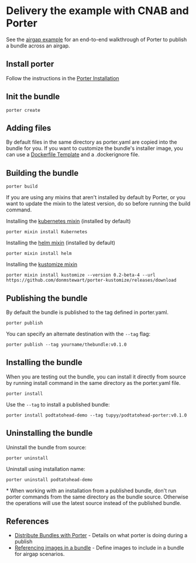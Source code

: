 # Delivery the example with CNAB and Porter

See the [airgap example](/delivery/CNABwithPorter/README.md) for an end-to-end
walkthrough of Porter to publish a bundle across an airgap.

## Install porter

Follow the instructions in the [Porter Installation](https://porter.sh/install/)

## Init the bundle

```
porter create
```

## Adding files

By default files in the same directory as porter.yaml are copied into the bundle
for you. If you want to customize the bundle's installer image, you can use a
[Dockerfile Template](https://porter.sh/custom-dockerfile/) and a .dockerignore
file.

## Building the bundle

```
porter build
```

If you are using any mixins that aren't installed by default by Porter, or you want to update the mixin to the latest version, do so before running the build command.

Installing the [kubernetes mixin](https://porter.sh/mixins/kubernetes) (installed by default)

```
porter mixin install Kubernetes
```

Installing the [helm mixin](https://porter.sh/mixins/helm) (installed by default)

```
porter mixin install helm
```

Installing the [kustomize mixin](https://github.com/donmstewart/porter-kustomize)
```
porter mixin install kustomize --version 0.2-beta-4 --url https://github.com/donmstewart/porter-kustomize/releases/download
```


## Publishing the bundle

By default the bundle is published to the tag defined in porter.yaml.

```
porter publish
```

You can specify an alternate destination with the `--tag` flag:

```
porter publish --tag yourname/thebundle:v0.1.0
```

## Installing the bundle

When you are testing out the bundle, you can install it directly from source by 
running install command in the same directory as the porter.yaml file.

```
porter install
```

Use the `--tag` to install a published bundle:

```
porter install podtatohead-demo --tag tupyy/podtatohead-porter:v0.1.0
```

## Uninstalling the bundle

Uninstall the bundle from source:

```
porter uninstall
```

Uninstall using installation name:

```
porter uninstall podtatohead-demo
```

\* When working with an installation from a published bundle, don't run porter commands
from the same directory as the bundle source. Otherwise the operations will use the latest
source instead of the published bundle.

## References

* [Distribute Bundles with Porter](https://porter.sh/distribute-bundles/) -
  Details on what porter is doing during a publish
* [Referencing images in a bundle](https://porter.sh/author-bundles/#images) -
  Define images to include in a bundle for airgap scenarios.
